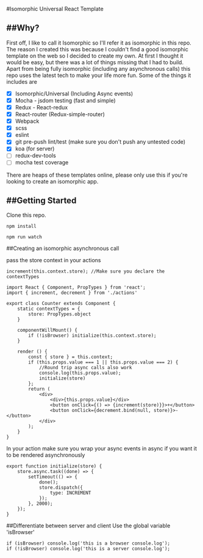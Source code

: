 #Isomorphic Universal React Template

##Why?
---
First off, I like to call it Isomorphic so I'll refer it as isomorphic in this repo.
The reason I created this was because I couldn't find a good isomorphic template on the web so I decided to create my own.
At first I thought it would be easy, but there was a lot of things missing that I had to build.
Apart from being fully isomorphic (including any asynchronous calls) this repo uses the latest tech to make your life more fun.
Some of the things it includes are

- [x] Isomorphic/Universal (Including Async events)
- [x] Mocha - jsdom testing (fast and simple)
- [x] Redux - React-redux
- [x] React-router (Redux-simple-router)
- [x] Webpack
- [x] scss
- [x] eslint
- [x] git pre-push lint/test (make sure you don't push any untested code)
- [x] koa (for server)
- [ ] redux-dev-tools
- [ ] mocha test coverage

There are heaps of these templates online, please only use this if you're looking to create an isomorphic app.

##Getting Started
---

Clone this repo.

```
npm install
```

```
npm run watch
```

##Creating an isomorphic asynchronous call

pass the store context in your actions
```
increment(this.context.store); //Make sure you declare the contextTypes
```


```
import React { Component, PropTypes } from 'react';
import { increment, decrement } from './actions'

export class Counter extends Component {
	static contextTypes = {
		store: PropTypes.object
	}

	componentWillMount() {
		if (!isBrowser) initialize(this.context.store);
	}

	render () {
		const { store } = this.context;
		if (this.props.value === 1 || this.props.value === 2) {
			//Round trip async calls also work
			console.log(this.props.value);
			initialize(store)
		};
		return (
			<div>
				<div>{this.props.value}</div>
				<button onClick={() => {increment(store)}}>+</button>
				<button onClick={decrement.bind(null, store)}>-</button>
			</div>
		);
	}
}
```

In your action make sure you wrap your async events in async if you want it to be rendered asynchronously
```
export function initialize(store) {
	store.async.task((done) => {
		setTimeout(() => {
			done();
			store.dispatch({
				type: INCREMENT
			});
		}, 2000);
	});
}
```

##Differentiate between server and client
Use the global variable 'isBrowser'

```
if (isBrowser) console.log('this is a browser console.log');
if (!isBrowser) console.log('this is a server console.log');
```

